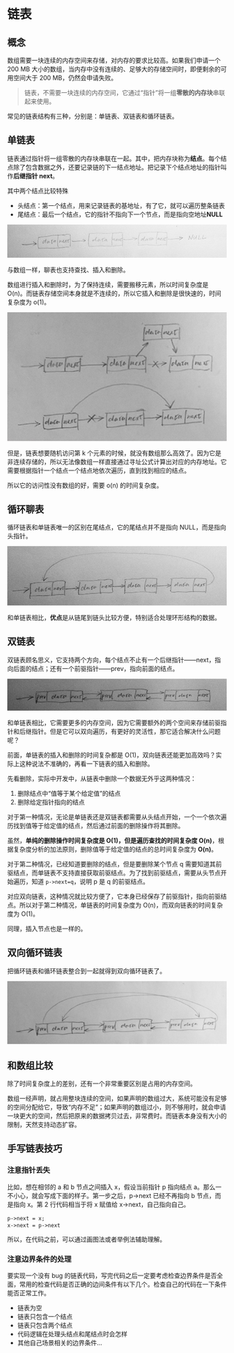 # 链表

## 概念

数组需要一块连续的内存空间来存储，对内存的要求比较高。如果我们申请一个 200 MB 大小的数组，当内存中没有连续的、足够大的存储空间时，即便剩余的可用空间大于 200 MB，仍然会申请失败。

> 链表，不需要一块连续的内存空间，它通过“指针”将一组**零散的内存块**串联起来使用。

常见的链表结构有三种，分别是：单链表、双链表和循环链表。

## 单链表

链表通过指针将一组零散的内存块串联在一起。其中，把内存块称为**结点**。每个结点除了包含数据之外，还要记录链的下一结点地址。把记录下个结点地址的指针叫作**后继指针 next**。

其中两个结点比较特殊

- 头结点：第一个结点，用来记录链表的基地址，有了它，就可以遍历整条链表
- 尾结点：最后一个结点，它的指针不指向下一个节点，而是指向空地址**NULL**

![singleLinkedList](../../.vuepress/public/images/dataStructure-linked-singleLinkedList.png)

与数组一样，聊表也支持查找、插入和删除。

数组进行插入和删除时，为了保持连续，需要搬移元素，所以时间复杂度是 O(n)。而链表存储空间本身就是不连续的，所以它插入和删除是很快速的，时间复杂度为 o(1)。

![linkedInsertAndDelete](../../.vuepress/public/images/dataStructure-linked-insertAndDelete.jpg)

但是，链表想要随机访问第 k 个元素的时候，就没有数组那么高效了。因为它是非连续存储的，所以无法像数组一样直接通过寻址公式计算出对应的内存地址。它需要根据指针一个结点一个结点地依次遍历，直到找到相应的结点。

所以它的访问性没有数组的好，需要 o(n) 的时间复杂度。

## 循环聊表

循环链表和单链表唯一的区别在尾结点，它的尾结点并不是指向 NULL，而是指向头指针。

![circularLinkedList](../../.vuepress/public/images/dataStructure-linked-circularLinkedList.png)

和单链表相比，**优点**是从链尾到链头比较方便，特别适合处理环形结构的数据。

## 双链表

双链表顾名思义，它支持两个方向，每个结点不止有一个后继指针——next，指向后面的结点；还有一个前驱指针——prev，指向前面的结点。

![doubleLinkedList](../../.vuepress/public/images/dataStructure-linked-doubleLinkedList.png)

和单链表相比，它需要更多的内存空间，因为它需要额外的两个空间来存储前驱指针和后继指针。但是它可以双向遍历，有更好的灵活性，那它适合解决什么问题呢？

前面，单链表的插入和删除的时间复杂都是 O(1)，双向链表还能更加高效吗？实际上这种说法不准确的，再看一下链表的插入和删除。

先看删除，实际中开发中，从链表中删除一个数据无外乎这两种情况：

1. 删除结点中“值等于某个给定值”的结点
2. 删除给定指针指向的结点

对于第一种情况，无论是单链表还是双链表都需要从头结点开始，一个一个依次遍历找到值等于给定值的结点，然后通过前面的删除操作将其删除。

虽然，**单纯的删除操作时间复杂度是 O(1)，但是遍历查找的时间复杂度 O(n)**，根据复杂度分析的加法原则，删除值等于给定值的结点的总时间复杂度为 **O(n)**。

对于第二种情况，已经知道要删除的结点，但是要删除某个节点 q 需要知道其前驱结点，而单链表不支持直接获取前驱结点。为了找到前驱结点，需要从头节点开始遍历，知道 `p->next=q`，说明 p 是 q 的前驱结点。

对应双向链表，这种情况就比较方便了，它本身已经保存了前驱指针，指向前驱结点。所以对于第二种情况，单链表的时间复杂度为 O(n)，而双向链表的时间复杂度为 O(1)。

同理，插入节点也是一样的。

## 双向循环链表

把循环链表和循环链表整合到一起就得到双向循环链表了。

![doubleCircularLinkedList](../../.vuepress/public/images/dataStructure-linked-doubleCircularLinkedList.jpg)

## 和数组比较

除了时间复杂度上的差别，还有一个非常重要区别是占用的内存空间。

数组一经声明，就占用整块连续的空间，如果声明的数组过大，系统可能没有足够的空间分配给它，导致“内存不足”；如果声明的数组过小，则不够用时，就会申请一块更大的空间，然后把原来的数据拷贝过去，非常费时。而链表本身没有大小的限制，天然支持动态扩容。

## 手写链表技巧


### 注意指针丢失

比如，想在相邻的 a 和 b 节点之间插入 x，假设当前指针 p 指向结点 a。那么一不小心，就会写成下面的样子。第一步之后，p->next 已经不再指向 b 节点，而是指向 x。第 2 行代码相当于将 x 赋值给 x->next，自己指向自己。

```
p->next = x;
x->next = p->next
```

所以，在代码之前，可以通过画图法或者举例法辅助理解。

### 注意边界条件的处理

要实现一个没有 bug 的链表代码，写完代码之后一定要考虑检查边界条件是否全面，常用的检查代码是否正确的边间条件有以下几个。检查自己的代码在一下条件能否正常工作。

- 链表为空
- 链表只包含一个结点
- 链表只包含两个结点
- 代码逻辑在处理头结点和尾结点时会怎样
- 其他自己场景相关的边界条件...

